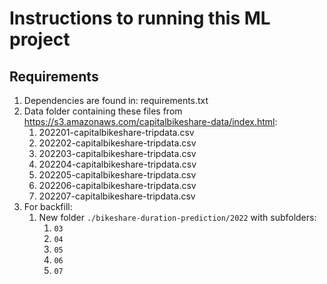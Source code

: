 # Instructions to running this ML project

## Requirements
1. Dependencies are found in: requirements.txt
2. Data folder containing these files from https://s3.amazonaws.com/capitalbikeshare-data/index.html: 
    1. 202201-capitalbikeshare-tripdata.csv
    2. 202202-capitalbikeshare-tripdata.csv
    3. 202203-capitalbikeshare-tripdata.csv
    4. 202204-capitalbikeshare-tripdata.csv
    5. 202205-capitalbikeshare-tripdata.csv
    6. 202206-capitalbikeshare-tripdata.csv
    7. 202207-capitalbikeshare-tripdata.csv
3. For backfill:
    1. New folder ```./bikeshare-duration-prediction/2022``` with subfolders:
        1. ```03```
        2. ```04```
        3. ```05```
        4. ```06```
        5. ```07```
